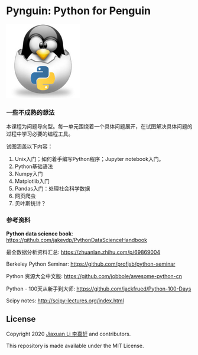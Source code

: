 # Pynguin: Python for Penguin
![](./pynguin-logo.jpg)

### 一些不成熟的想法

本课程为问题导向型。每一单元围绕着一个具体问题展开，在试图解决具体问题的过程中学习必要的编程工具。

试图涵盖以下内容：

1. Unix入门；如何着手编写Python程序；Jupyter notebook入门。
2. Python基础语法
3. Numpy入门
4. Matplotlib入门
5. Pandas入门：处理社会科学数据
6. 网页爬虫
7. 贝叶斯统计？



### 参考资料

**Python data science book**: https://github.com/jakevdp/PythonDataScienceHandbook

最全数据分析资料汇总: https://zhuanlan.zhihu.com/p/69869004

Berkeley Python Seminar: https://github.com/profjsb/python-seminar

Python 资源大全中文版: https://github.com/jobbole/awesome-python-cn

Python - 100天从新手到大师: https://github.com/jackfrued/Python-100-Days

Scipy notes: http://scipy-lectures.org/index.html



## License

Copyright 2020 [Jiaxuan Li 李嘉轩](astrojacobli.github.io) and contributors.

This repository is made available under the MIT License. 